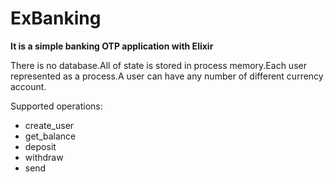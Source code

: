 # ExBanking
**It is a simple banking OTP application with Elixir**

There is no database.All of state is stored in process memory.Each user represented as a process.A user can have any number of different currency account.

Supported operations:
  * create_user
  * get_balance
  * deposit 
  * withdraw
  * send
